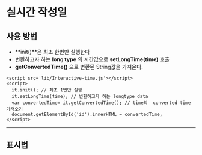 실시간 작성일
============



사용 방법
--------

- **init()**은 최초 한번만 실행한다
- 변환하고자 하는 **long type** 의 시간값으로 **setLongTime(time)** 호출
- **getConvertedTime()** 으로 변환된 String값을 가져온다.
 
```
<script src='lib/Interactive-time.js'></script>
<script>
  it.init(); // 최초 1번만 실행
  it.setLongTime(time); // 변환하고자 하는 longtype data
  var convertedTime= it.getConvertedTime(); // time의  converted time 가져오기
  document.getElementById('id').innerHTML = convertedTime;
</script>
```

------

표시법
--------


